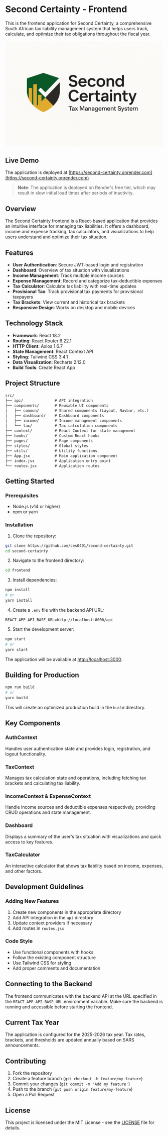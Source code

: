 # Second Certainty - Frontend

This is the frontend application for Second Certainty, a comprehensive South African tax liability management system that helps users track, calculate, and optimize their tax obligations throughout the fiscal year.

![](/sc_logo.png)

## Live Demo

The application is deployed at [https://second-certainty.onrender.com](https://second-certainty.onrender.com)

> **Note**: The application is deployed on Render's free tier, which may result in slow initial load times after periods of inactivity.

## Overview

The Second Certainty frontend is a React-based application that provides an intuitive interface for managing tax liabilities. It offers a dashboard, income and expense tracking, tax calculators, and visualizations to help users understand and optimize their tax situation.

## Features

- **User Authentication**: Secure JWT-based login and registration
- **Dashboard**: Overview of tax situation with visualizations
- **Income Management**: Track multiple income sources
- **Expense Management**: Record and categorize tax-deductible expenses
- **Tax Calculator**: Calculate tax liability with real-time updates
- **Provisional Tax**: Track provisional tax payments for provisional taxpayers
- **Tax Brackets**: View current and historical tax brackets
- **Responsive Design**: Works on desktop and mobile devices

## Technology Stack

- **Framework**: React 18.2
- **Routing**: React Router 6.22.1
- **HTTP Client**: Axios 1.6.7
- **State Management**: React Context API
- **Styling**: Tailwind CSS 3.4.1
- **Data Visualization**: Recharts 2.12.0
- **Build Tools**: Create React App

## Project Structure

```
src/
├── api/              # API integration
├── components/       # Reusable UI components
│   ├── common/       # Shared components (Layout, Navbar, etc.)
│   ├── dashboard/    # Dashboard components
│   ├── income/       # Income management components
│   └── tax/          # Tax calculation components
├── context/          # React Context for state management
├── hooks/            # Custom React hooks
├── pages/            # Page components
├── styles/           # Global styles
├── utils/            # Utility functions
├── App.jsx           # Main application component
├── index.jsx         # Application entry point
└── routes.jsx        # Application routes
```

## Getting Started

### Prerequisites

- Node.js (v14 or higher)
- npm or yarn

### Installation

1. Clone the repository:
```bash
git clone https://github.com/ces0491/second-certainty.git
cd second-certainty
```

2. Navigate to the frontend directory:
```bash
cd frontend
```

3. Install dependencies:
```bash
npm install
# or
yarn install
```

4. Create a `.env` file with the backend API URL:
```
REACT_APP_API_BASE_URL=http://localhost:8000/api
```

5. Start the development server:
```bash
npm start
# or
yarn start
```

The application will be available at [http://localhost:3000](http://localhost:3000).

## Building for Production

```bash
npm run build
# or
yarn build
```

This will create an optimized production build in the `build` directory.

## Key Components

### AuthContext

Handles user authentication state and provides login, registration, and logout functionality.

### TaxContext

Manages tax calculation state and operations, including fetching tax brackets and calculating tax liability.

### IncomeContext & ExpenseContext

Handle income sources and deductible expenses respectively, providing CRUD operations and state management.

### Dashboard

Displays a summary of the user's tax situation with visualizations and quick access to key features.

### TaxCalculator

An interactive calculator that shows tax liability based on income, expenses, and other factors.

## Development Guidelines

### Adding New Features

1. Create new components in the appropriate directory
2. Add API integration in the `api` directory
3. Update context providers if necessary
4. Add routes in `routes.jsx`

### Code Style

- Use functional components with hooks
- Follow the existing component structure
- Use Tailwind CSS for styling
- Add proper comments and documentation

## Connecting to the Backend

The frontend communicates with the backend API at the URL specified in the `REACT_APP_API_BASE_URL` environment variable. Make sure the backend is running and accessible before starting the frontend.

## Current Tax Year

The application is configured for the 2025-2026 tax year. Tax rates, brackets, and thresholds are updated annually based on SARS announcements.

## Contributing

1. Fork the repository
2. Create a feature branch (`git checkout -b feature/my-feature`)
3. Commit your changes (`git commit -m 'Add my feature'`)
4. Push to the branch (`git push origin feature/my-feature`)
5. Open a Pull Request

## License

This project is licensed under the MIT License - see the [LICENSE](/LICENSE) file for details.